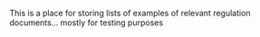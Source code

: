 This is a place for storing lists of examples of relevant regulation documents... mostly for testing purposes
